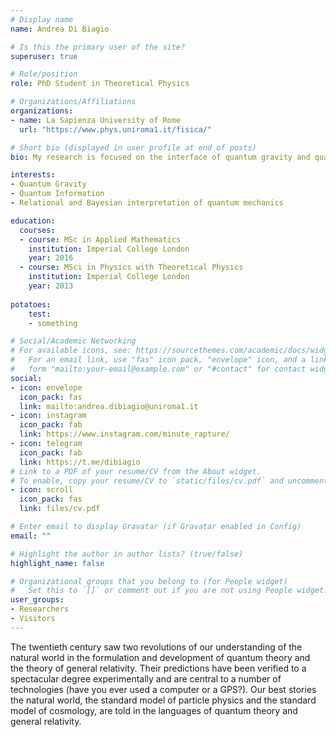 ```yaml
---
# Display name
name: Andrea Di Biagio

# Is this the primary user of the site?
superuser: true

# Role/position
role: PhD Student in Theoretical Physics

# Organizations/Affiliations
organizations:
- name: La Sapienza University of Rome
  url: "https://www.phys.uniroma1.it/fisica/"

# Short bio (displayed in user profile at end of posts)
bio: My research is focused on the interface of quantum gravity and quantum information. What can low energy quantum systems teach us about space and time?

interests:
- Quantum Gravity
- Quantum Information
- Relational and Bayesian interpretation of quantum mechanics

education:
  courses:
  - course: MSc in Applied Mathematics
    institution: Imperial College London
    year: 2016
  - course: MSci in Physics with Theoretical Physics
    institution: Imperial College London
    year: 2013
    
potatoes:
	test:
	- something

# Social/Academic Networking
# For available icons, see: https://sourcethemes.com/academic/docs/widgets/#icons
#   For an email link, use "fas" icon pack, "envelope" icon, and a link in the
#   form "mailto:your-email@example.com" or "#contact" for contact widget.
social:
- icon: envelope
  icon_pack: fas
  link: mailto:andrea.dibiagio@uniroma1.it 
- icon: instagram
  icon_pack: fab
  link: https://www.instagram.com/minute_rapture/
- icon: telegram
  icon_pack: fab
  link: https://t.me/dibiagio
# Link to a PDF of your resume/CV from the About widget.
# To enable, copy your resume/CV to `static/files/cv.pdf` and uncomment the lines below.  
- icon: scroll
  icon_pack: fas
  link: files/cv.pdf

# Enter email to display Gravatar (if Gravatar enabled in Config)
email: ""

# Highlight the author in author lists? (true/false)
highlight_name: false

# Organizational groups that you belong to (for People widget)
#   Set this to `[]` or comment out if you are not using People widget.
user_groups:
- Researchers
- Visitors
---
```


The twentieth century saw two revolutions of our understanding of the natural world in the formulation and development of quantum theory and the theory of general relativity. Their predictions have been verified to a spectacular degree experimentally and are central to a number of technologies (have you ever used a computer or a GPS?).
Our best stories the natural world, the standard model of particle physics and the standard model of cosmology, are told in the languages of quantum theory and general relativity.
